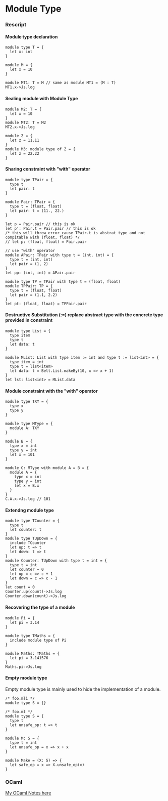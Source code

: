 # Module Type

### Rescript

#### Module type declaration
```reasonml
module type T = {
  let x: int
}

module M = {
  let x = 10
}

module MT1: T = M // same as module MT1 = (M : T)
MT1.x->Js.log
```

#### Sealing module with Module Type
```reasonml
module M2: T = {
  let x = 10
}
module MT2: T = M2
MT2.x->Js.log

module Z = {
  let z = 11.11
}
module M3: module type of Z = {
  let z = 22.22
}
```

#### Sharing constraint with "with" operator
```reasonml
module type TPair = {
  type t
  let pair: t
}

module Pair: TPair = {
  type t = (float, float)
  let pair: t = (11., 22.)
}

let p = Pair.pair // this is ok
let p': Pair.t = Pair.pair // this is ok
/* this will throw error cause TPair.t is abstrat type and not compitable with (float, float) */
// let p: (float, float) = Pair.pair

// use "with" operator
module APair: TPair with type t = (int, int) = {
  type t = (int, int)
  let pair = (1, 2)
}
let pp: (int, int) = APair.pair

module type TP = TPair with type t = (float, float)
module TPPair: TP = {
  type t = (float, float)
  let pair = (1.1, 2.2)
}
let pt: (float, float) = TPPair.pair
```

#### Destructive Substitution (:=) replace abstract type with the concrete type provided in constraint
```reasonml
module type List = {
  type item
  type t
  let data: t
}

module MList: List with type item := int and type t := list<int> = {
  type item = int
  type t = list<item>
  let data: t = Belt.List.makeBy(10, x => x + 1)
}
let lst: list<int> = MList.data
```

#### Module constraint with the "with" operator
```reasonml
module type TXY = {
  type x
  type y
}

module type MType = {
  module A: TXY
}

module B = {
  type x = int
  type y = int
  let x = 101
}

module C: MType with module A = B = {
  module A = {
    type x = int
    type y = int
    let x = B.x
  }
}
C.A.x->Js.log // 101
```

#### Extendng module type
```reasonml
module type TCounter = {
  type t
  let counter: t
}
module type TUpDown = {
  include TCounter
  let up: t => t
  let down: t => t
}
module Counter: TUpDown with type t = int = {
  type t = int
  let counter = 0
  let up = c => c + 1
  let down = c => c - 1
}
let count = 0
Counter.up(count)->Js.log
Counter.down(count)->Js.log
```

#### Recovering the type of a module
```reasonml
module Pi = {
  let pi = 3.14
}

module type TMaths = {
  include module type of Pi
}

module Maths: TMaths = {
  let pi = 3.141576
}
Maths.pi->Js.log
```

#### Empty module type
Empty module type is mainly used to hide the implementation of a module.
```reasonml
/* foo.mli */
module type S = {}

/* foo.ml */
module type S = {
  type t
  let unsafe_op: t => t
}

module M: S = {
  type t = int
  let unsafe_op = x => x + x
}

module Make = (X: S) => {
  let safe_op = x => X.unsafe_op(x)
}
```

### OCaml
[My OCaml Notes here](https://github.com/nyinyithann/notes_on_ocaml/blob/main/notes/lang/module%20type.ipynb)
